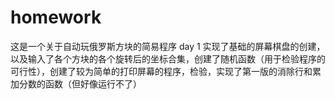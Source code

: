 # homework
这是一个关于自动玩俄罗斯方块的简易程序
day 1 
实现了基础的屏幕棋盘的创建，以及输入了各个方块的各个旋转后的坐标合集，创建了随机函数（用于检验程序的可行性），创建了较为简单的打印屏幕的程序，检验，实现了第一版的消除行和累加分数的函数（但好像运行不了）

